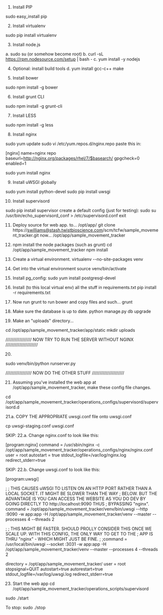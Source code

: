 
1. Install PIP

sudo easy_install pip

2. Install virtualenv

sudo pip install virtualenv

3. Install node.js

a. sudo su (or somehow become root)
b. curl -sL https://rpm.nodesource.com/setup | bash -
c. yum install -y nodejs


4. Optional: install build tools
d. yum install gcc-c++ make


5. Install bower

sudo npm install -g bower

6. Install grunt CLI

sudo npm install -g grunt-cli


7. Install LESS

sudo npm install -g less


8. Install nginx

sudo yum update
sudo vi /etc/yum.repos.d/nginx.repo
paste this in:

[nginx]
name=nginx repo
baseurl=http://nginx.org/packages/rhel/7/$basearch/
gpgcheck=0
enabled=1

sudo yum install nginx



9. Install uWSGI globally

sudo yum install python-devel
sudo pip install uwsgi



10. Install supervisord

sudo pip install supervisor
create a default config (just for testing):
sudo su
/usr/bin/echo_supervisord_conf > /etc/supervisord.conf
exit


11. Deploy source for web app.
to... /opt/app/
git clone https://swilliams@stash.twistbioscience.com/scm/tcfw/sample_movement_tracker.git
now...
/opt/app/sample_movement_tracker


12. npm install the node packages (such as grunt)
cd /opt/app/sample_movement_tracker
npm install


13. Create a virtual environment.
virtualenv --no-site-packages venv


14. Get into the virtual environment
source venv/bin/activate

15. Install pg_config:
sudo yum install postgresql-devel

16. Install (to this local virtual env) all the stuff in requirements.txt
pip install -r requirements.txt

17. Now run grunt to run bower and copy files and such...
grunt

18. Make sure the database is up to date.
python manage.py db upgrade

19. Make an "uploads" directory...

cd /opt/app/sample_movement_tracker/app/static
mkdir uploads

///////////////// NOW TRY TO RUN THE SERVER WITHOUT NGINX /////////////////////

20.
sudo venv/bin/python runserver.py

///////////////// NOW DO THE OTHER STUFF /////////////////////



21. Assuming you've installed the web app at /opt/app/sample_movement_tracker, make these config file changes.

cd /opt/app/sample_movement_tracker/operations_configs/supervisord/supervisord.d

21.a.  COPY THE APPROPRIATE uwsgi.conf file onto uwsgi.conf

cp uwsgi-staging.conf uwsgi.conf

SKIP: 22.a. Change nginx.conf to look like this:

[program:nginx]
command = /usr/sbin/nginx -c  /opt/app/sample_movement_tracker/operations_configs/nginx/nginx.conf
user = root
autostart = true
stdout_logfile=/var/log/nginx.log
redirect_stderr=true

SKIP: 22.b. Change uwsgi.conf to look like this:

[program:uwsgi]

;
; THIS CAUSES uWSGI TO LISTEN ON AN HTTP PORT RATHER THAN A LOCAL SOCKET. IT MIGHT BE SLOWER THAN THE WAY
; BELOW. BUT THE ADVANTAGE IS YOU CAN ACCESS THE WEBSITE AS YOU DO DEV BY GOING DIRECTLY TO http://localhost:9090 THUS
; BYPASSING "nginx".
command = /opt/app/sample_movement_tracker/venv/bin/uwsgi --http :9090 -w app:app -H /opt/app/sample_movement_tracker/venv --master --processes 4 --threads 2



;
; THIS MIGHT BE FASTER. SHOULD PROLLY CONSIDER THIS ONCE WE SCALE UP. WITH THIS CONFIG, THE ONLY WAY TO GET TO THE
; APP IS THRU "nginx" - WHICH MIGHT JUST BE FINE.
;
;command = /usr/local/bin/uwsgi --socket :3031 -w app:app -H /opt/app/sample_movement_tracker/venv --master --processes 4 --threads 2


directory = /opt/app/sample_movement_tracker/
user = root
stopsignal=QUIT
autostart=true
autorestart=true
stdout_logfile=/var/log/uwsgi.log
redirect_stderr=true


23. Start the web app
cd /opt/app/sample_movement_tracker/operations_scripts/supervisord

sudo ./start 

To stop: sudo ./stop










